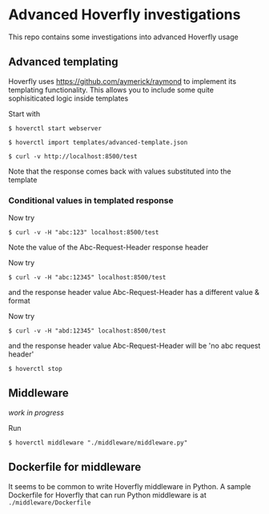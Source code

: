 # Advanced Hoverfly investigations

This repo contains some investigations into advanced Hoverfly usage

## Advanced templating

Hoverfly uses https://github.com/aymerick/raymond to implement its templating functionality. This allows you to include some quite sophisiticated logic inside templates

Start with 

`$ hoverctl start webserver`

`$ hoverctl import templates/advanced-template.json`

`$ curl -v http://localhost:8500/test`

Note that the response comes back with values substituted into the template

### Conditional values in templated response

Now try

`$ curl -v -H "abc:123" localhost:8500/test`

Note the value of the Abc-Request-Header response header

Now try

`$ curl -v -H "abc:12345" localhost:8500/test`

and the response header value Abc-Request-Header has a different value & format

Now try

`$ curl -v -H "abd:12345" localhost:8500/test`

and the response header value Abc-Request-Header will be 'no abc request header'

`$ hoverctl stop`

## Middleware

_work in progress_

Run

`$ hoverctl middleware "./middleware/middleware.py"`



## Dockerfile for middleware

It seems to be common to write Hoverfly middleware in Python. A sample Dockerfile for Hoverfly that can run Python middleware is at `./middleware/Dockerfile`



